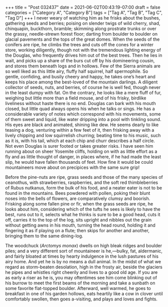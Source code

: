 +++
title = "Post 032437"
date = 2021-06-02T00:43:19-07:00
draft = false
categories = ["Category A", "Category B"]
tags = ["Tag A", "Tag B", "Tag C", "Tag D"]
+++
I never weary of watching him as he frisks about the bushes, gathering seeds and berries; poising on slender twigs of wild cherry, shad, chinquapin, buckthorn, bramble; skimming along prostrate trunks or over the grassy, needle-strewn forest floor; darting from boulder to boulder on glacial pavements and the tops of the great domes. When the seeds of the conifers are ripe, he climbs the trees and cuts off the cones for a winter store, working diligently, though not with the tremendous lighting energy of the Douglas, who frequently drives him out of the best trees. Then he lies in wait, and picks up a share of the burs cut off by his domineering cousin, and stores them beneath logs and in hollows. Few of the Sierra animals are so well liked as this little airy, fluffy half squirrel, half spermophile. So gentle, confiding, and busily cheery and happy, he takes one’s heart and keeps his place among the best-loved of the mountain darlings. A diligent collector of seeds, nuts, and berries, of course he is well fed, though never in the least dumpy with fat. On the contrary, he looks like a mere fluff of fur, weighing but little more than a field mouse, and of his frisky, birdlike liveliness without haste there is no end. Douglas can bark with his mouth closed, but little quad always opens his when he talks or sings. He has a considerable variety of notes which correspond with his movements, some of them sweet and liquid, like water dripping into a pool with tinkling sound. His eyes are black and animated, shining like dew. He seems dearly to like teasing a dog, venturing within a few feet of it, then frisking away with a lively chipping and low squirrelish churring; beating time to his music, such as it is, with his tail, which at each chip and churr describes a half circle. Not even Douglas is surer footed or takes greater risks. I have seen him running about on sheer Yosemite cliffs, holding on with as little effort as a fly and as little thought of danger, in places where, if he had made the least slip, he would have fallen thousands of feet. How fine it would be could mountaineers move about on precipices with the same sure grip!

Before the pine-nuts are ripe, grass seeds and those of the many species of ceanothus, with strawberries, raspberries, and the soft red thimbleberries of Rubus nutkanus, form the bulk of his food, and a neater eater is not to be found in the mountains. Bees powdered with pollen, poking their blunt noses into the bells of flowers, are comparatively clumsy and boorish. Frisking along some fallen pine or fir, when the grass seeds are ripe, he looks about him, considering which of the tufts he sees is likely to have the best, runs out to it, selects what he thinks is sure to be a good head, cuts it off, carries it to the top of the log, sits upright and nibbles out the grain without getting awns in his mouth, turning the head round, holding it and fingering it as if playing on a flute; then skips for another and another, bringing them to the same dining-log.

The woodchuck (_Arctomys monax_) dwells on high bleak ridges and boulder piles; and a very different sort of mountaineer is he,—bulky, fat, aldermanic, and fairly bloated at times by hearty indulgence in the lush pastures of his airy home. And yet he is by no means a dull animal. In the midst of what we regard as storm-beaten desolation, high in the frosty air, beside the glaciers he pipes and whistles right cheerily and lives to a good old age. If you are as early a riser as he is, you may oftentimes see him come blinking out of his burrow to meet the first beams of the morning and take a sunbath on some favorite flat-topped boulder. Afterward, well warmed, he goes to breakfast in one of his garden hollows, eats heartily like a cow in clover until comfortably swollen, then goes a-visiting, and plays and loves and fights.

